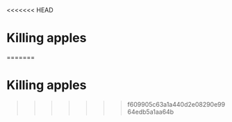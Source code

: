 <<<<<<< HEAD
# Killing apples
=======
# Killing apples
>>>>>>> f609905c63a1a440d2e08290e9964edb5a1aa64b
